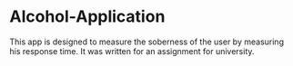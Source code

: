 # Alcohol-Application

This app is designed to measure the soberness of the user by measuring his response time. It was written for an assignment for university.
